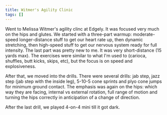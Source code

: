 ```yaml
---
title: Witmer's Agility Clinic
tags: []
---
```


Went to Melissa Witmer's agility clinc at Edgely. It was focused very much on the hips and glutes. We started with a three-part warmup: moderate-speed longer-distance stuff to get our heart rate up, then dynamic stretching, then high-speed stuff to get our nervous system ready for full intensity. The last part was pretty new to me. It was very short-distance (15 yards max). The exercises were similar to what I'm used to (carioca, shuffles, butt kicks, skips, etc), but the focus is on speed and explosiveness. 

After that, we moved into the drills. There were several drills: jab step, jazz step (jab step with the inside leg), 5-10-5 cone sprints and plyo cone jumps for minimum ground contact. The emphasis was again on the hips: which way they are facing, internal vs external rotation, full range of motion and turning the hips correctly in anticipation of a change of direction.

After the last drill, we played 4-on-4 mini till it got dark.
